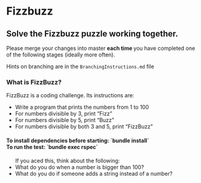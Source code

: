 <h1> Fizzbuzz </h1>
<h2> Solve the Fizzbuzz puzzle working together. </h2>
Please merge your changes into master <b> each time </b> you have completed one of the following stages (ideally more often). 

Hints on branching are in the `BranchingInstructions.md` file

<h3> What is FizzBuzz? </h3>
FizzBuzz is a coding challenge. Its instructions are:

<ul>
  <li> Write a program that prints the numbers from 1 to 100 </li>
  <li> For numbers divisible by 3, print “Fizz” </li>
  <li> For numbers divisible by 5, print “Buzz” </li>
  <li> For numbers divisible by both 3 and 5, print “FizzBuzz” </li>
 </ul>

<h4> 
  To install dependencies before starting: `bundle install`
  <br>
  To run the test: `bundle exec rspec`
 </h4>

<ul>
If you aced this, think about the following:
<li> What do you do when a number is bigger than 100? </li>
<li> What do you do if someone adds a string instead of a number? </li>
</ul>
